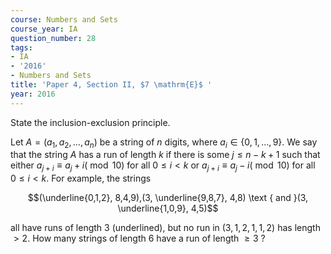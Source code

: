 ```yaml
---
course: Numbers and Sets
course_year: IA
question_number: 28
tags:
- IA
- '2016'
- Numbers and Sets
title: 'Paper 4, Section II, $7 \mathrm{E}$ '
year: 2016
---
```




State the inclusion-exclusion principle.

Let $A=\left(a_{1}, a_{2}, \ldots, a_{n}\right)$ be a string of $n$ digits, where $a_{i} \in\{0,1, \ldots, 9\}$. We say that the string $A$ has a run of length $k$ if there is some $j \leqslant n-k+1$ such that either $a_{j+i} \equiv a_{j}+i(\bmod 10)$ for all $0 \leqslant i<k$ or $a_{j+i} \equiv a_{j}-i(\bmod 10)$ for all $0 \leqslant i<k$. For example, the strings

$$(\underline{0,1,2}, 8,4,9),(3, \underline{9,8,7}, 4,8) \text { and }(3, \underline{1,0,9}, 4,5)$$

all have runs of length 3 (underlined), but no run in $(3,1,2,1,1,2)$ has length $>2$. How many strings of length 6 have a run of length $\geqslant 3$ ?